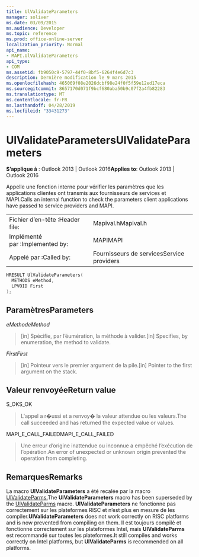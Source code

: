 ```yaml
---
title: UlValidateParameters
manager: soliver
ms.date: 03/09/2015
ms.audience: Developer
ms.topic: reference
ms.prod: office-online-server
localization_priority: Normal
api_name:
- MAPI.UlValidateParameters
api_type:
- COM
ms.assetid: fb9050c9-5797-44f0-8bf5-6264f4e6d7c3
description: Dernière modification le 9 mars 2015
ms.openlocfilehash: 465069f08e2026dcbf98e24f0f5f59e12ed17eca
ms.sourcegitcommit: 8657170d071f9bcf680aba50b9c07f2a4fb82283
ms.translationtype: MT
ms.contentlocale: fr-FR
ms.lasthandoff: 04/28/2019
ms.locfileid: "33431273"
---
```

# <a name="ulvalidateparameters"></a><span data-ttu-id="fa9a7-103">UlValidateParameters</span><span class="sxs-lookup"><span data-stu-id="fa9a7-103">UlValidateParameters</span></span>

  
  
<span data-ttu-id="fa9a7-104">**S’applique à** : Outlook 2013 | Outlook 2016</span><span class="sxs-lookup"><span data-stu-id="fa9a7-104">**Applies to**: Outlook 2013 | Outlook 2016</span></span> 
  
<span data-ttu-id="fa9a7-105">Appelle une fonction interne pour vérifier les paramètres que les applications clientes ont transmis aux fournisseurs de services et MAPI.</span><span class="sxs-lookup"><span data-stu-id="fa9a7-105">Calls an internal function to check the parameters client applications have passed to service providers and MAPI.</span></span> 
  
|||
|:-----|:-----|
|<span data-ttu-id="fa9a7-106">Fichier d’en-tête :</span><span class="sxs-lookup"><span data-stu-id="fa9a7-106">Header file:</span></span>  <br/> |<span data-ttu-id="fa9a7-107">Mapival.h</span><span class="sxs-lookup"><span data-stu-id="fa9a7-107">Mapival.h</span></span>  <br/> |
|<span data-ttu-id="fa9a7-108">Implémenté par :</span><span class="sxs-lookup"><span data-stu-id="fa9a7-108">Implemented by:</span></span>  <br/> |<span data-ttu-id="fa9a7-109">MAPI</span><span class="sxs-lookup"><span data-stu-id="fa9a7-109">MAPI</span></span>  <br/> |
|<span data-ttu-id="fa9a7-110">Appelé par :</span><span class="sxs-lookup"><span data-stu-id="fa9a7-110">Called by:</span></span>  <br/> |<span data-ttu-id="fa9a7-111">Fournisseurs de services</span><span class="sxs-lookup"><span data-stu-id="fa9a7-111">Service providers</span></span>  <br/> |
   
```cpp
HRESULT UlValidateParameters(
  METHODS eMethod,
  LPVOID First
);
```

## <a name="parameters"></a><span data-ttu-id="fa9a7-112">Paramètres</span><span class="sxs-lookup"><span data-stu-id="fa9a7-112">Parameters</span></span>

 <span data-ttu-id="fa9a7-113">_eMethod_</span><span class="sxs-lookup"><span data-stu-id="fa9a7-113">_eMethod_</span></span>
  
> <span data-ttu-id="fa9a7-114">[in] Spécifie, par l’éumération, la méthode à valider.</span><span class="sxs-lookup"><span data-stu-id="fa9a7-114">[in] Specifies, by enumeration, the method to validate.</span></span> 
    
 <span data-ttu-id="fa9a7-115">_First_</span><span class="sxs-lookup"><span data-stu-id="fa9a7-115">_First_</span></span>
  
> <span data-ttu-id="fa9a7-116">[in] Pointeur vers le premier argument de la pile.</span><span class="sxs-lookup"><span data-stu-id="fa9a7-116">[in] Pointer to the first argument on the stack.</span></span>
    
## <a name="return-value"></a><span data-ttu-id="fa9a7-117">Valeur renvoyée</span><span class="sxs-lookup"><span data-stu-id="fa9a7-117">Return value</span></span>

<span data-ttu-id="fa9a7-118">S_OK</span><span class="sxs-lookup"><span data-stu-id="fa9a7-118">S_OK</span></span> 
  
> <span data-ttu-id="fa9a7-119">L'appel a r�ussi et a renvoy� la valeur attendue ou les valeurs.</span><span class="sxs-lookup"><span data-stu-id="fa9a7-119">The call succeeded and has returned the expected value or values.</span></span> 
    
<span data-ttu-id="fa9a7-120">MAPI_E_CALL_FAILED</span><span class="sxs-lookup"><span data-stu-id="fa9a7-120">MAPI_E_CALL_FAILED</span></span> 
  
> <span data-ttu-id="fa9a7-121">Une erreur d’origine inattendue ou inconnue a empêché l’exécution de l’opération.</span><span class="sxs-lookup"><span data-stu-id="fa9a7-121">An error of unexpected or unknown origin prevented the operation from completing.</span></span>
    
## <a name="remarks"></a><span data-ttu-id="fa9a7-122">Remarques</span><span class="sxs-lookup"><span data-stu-id="fa9a7-122">Remarks</span></span>

<span data-ttu-id="fa9a7-123">La macro **UlValidateParameters** a été recalée par la macro [UlValidateParms.](ulvalidateparms.md)</span><span class="sxs-lookup"><span data-stu-id="fa9a7-123">The **UlValidateParameters** macro has been superseded by the [UlValidateParms](ulvalidateparms.md) macro.</span></span> <span data-ttu-id="fa9a7-124">**UlValidateParameters** ne fonctionne pas correctement sur les plateformes RISC et n’est plus en mesure de les compiler.</span><span class="sxs-lookup"><span data-stu-id="fa9a7-124">**UlValidateParameters** does not work correctly on RISC platforms and is now prevented from compiling on them.</span></span> <span data-ttu-id="fa9a7-125">Il est toujours compilé et fonctionne correctement sur les plateformes Intel, mais **UlValidateParms** est recommandé sur toutes les plateformes.</span><span class="sxs-lookup"><span data-stu-id="fa9a7-125">It still compiles and works correctly on Intel platforms, but **UlValidateParms** is recommended on all platforms.</span></span> 
  

